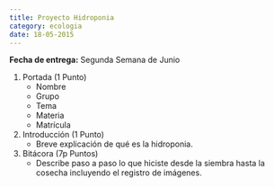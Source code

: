 ```yaml
---
title: Proyecto Hidroponia
category: ecologia
date: 18-05-2015
---
```


**Fecha de entrega:** Segunda Semana de Junio

1. Portada (1 Punto)
	- Nombre
	- Grupo
	- Tema
	- Materia
	- Matrícula
2. Introducción (1 Punto)
	- Breve explicación de qué es la hidroponia.
3. Bitácora (7p Puntos)
	- Describe paso a paso lo que hiciste desde la siembra hasta la cosecha incluyendo el registro de imágenes.